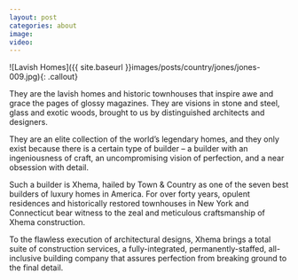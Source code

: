 ```yaml
---
layout: post
categories: about
image:
video:
---
```


![Lavish Homes]({{ site.baseurl }}images/posts/country/jones/jones-009.jpg){: .callout}

They are the lavish homes and historic townhouses that inspire awe and grace the pages of glossy magazines. They are visions in stone and steel, glass and exotic woods, brought to us by distinguished architects and designers.

They are an elite collection of the world’s legendary homes, and they only exist because there is a certain type of builder – a builder with an ingeniousness of craft, an uncompromising vision of perfection, and a near obsession with detail.

Such a builder is Xhema, hailed by Town & Country as one of the seven best builders of luxury homes in America. For over forty years, opulent residences and historically restored townhouses in New York and  Connecticut bear witness to the zeal and meticulous craftsmanship of Xhema construction.

To the flawless execution of architectural designs, Xhema brings a total suite of construction services, a  fully-integrated, permanently-staffed, all-inclusive building company that assures perfection from breaking  ground to the final detail.
